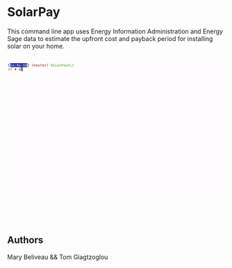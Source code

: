 <h1>SolarPay</h1>
This command line app uses Energy Information Administration and Energy Sage data to estimate the upfront cost and payback period for installing solar on your home. <br></br>

![](SolarPayDemo.gif)

<br></br>
<h2>Authors</h2>
Mary Beliveau && Tom Giagtzoglou
